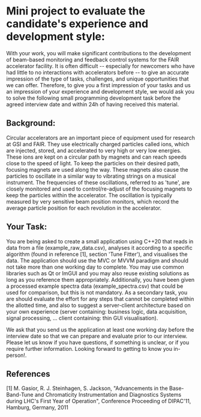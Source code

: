 # Mini project to evaluate the candidate's experience and development style:

With your work, you will make significant contributions to the development of beam-based monitoring and feedback control systems for the FAIR accelerator facility. It is often difficult -- especially for newcomers who have had little to no interactions with accelerators before -- to give an accurate impression of the type of tasks, challenges, and unique opportunities that we can offer. Therefore, to give you a first impression of your tasks and us an impression of your experience and development style, we would ask you to solve the following small programming development task before the agreed interview date and within 24h of having received this material.


## Background:

Circular accelerators are an important piece of equipment used for research at GSI and FAIR. They use electrically charged particles called ions, which are injected, stored, and accelerated to very high or very low energies. These ions are kept on a circular path by magnets and can reach speeds close to the speed of light. To keep the particles on their desired path, focusing magnets are used along the way. These magnets also cause the particles to oscillate in a similar way to vibrating strings on a musical instrument. The frequencies of these oscillations, referred to as 'tune', are closely monitored and used to control/re-adjust of the focusing magnets to keep the particles within the accelerator. The oscillation is typically measured by very sensitive beam position monitors, which record the average particle position for each revolution in the accelerator.

## Your Task:

You are being asked to create a small application using C++20 that reads in data from a file (example_raw_data.csv), analyses it according to a specific algorithm (found in reference [1], section 'Tune Fitter'), and visualises the data. The application should use the MVC or MVVM paradigm and should not take more than one working day to complete. You may use common libraries such as Qt or ImGUI and you may also reuse existing solutions as long as you reference them appropriately. Additionally, you have been given a processed example spectra data (example_spectra.csv) that could be used for comparison, but this is not mandatory. As a secondary task, you are should evaluate the effort for any steps that cannot be completed within the allotted time, and also to suggest a server-client architecture based on your own experience (server containing: business logic, data acquisition, signal processing, ... client containing: thin GUI visualisation). 

We ask that you send us the application at least one working day before the interview date so that we can prepare and evaluate prior to our interview. Please let us know if you have questions, if something is unclear, or if you require further information.  Looking forward to getting to know you in-person!.

## References
[1] M. Gasior, R. J. Steinhagen, S. Jackson, "Advancements in the Base-Band-Tune and Chromaticity Instrumentation
and Diagnostics Systems during LHC's First Year of Operation", Conference Proceeding of DIPAC'11, Hamburg, Germany, 2011
